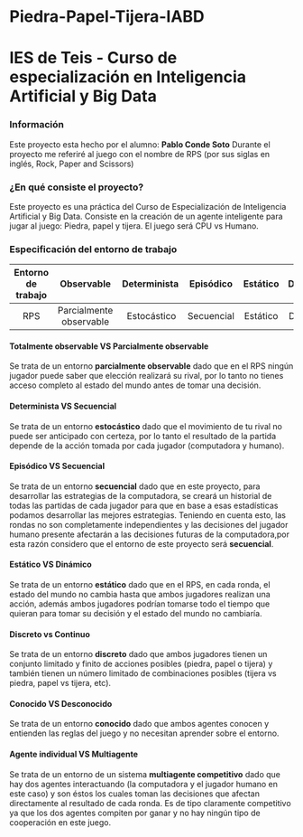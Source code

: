 # Piedra-Papel-Tijera-IABD

IES de Teis - Curso de especialización en Inteligencia Artificial y Big Data
==================================================================================================================

### Información
Este proyecto esta hecho por el alumno: **Pablo Conde Soto**
Durante el proyecto me referiré al juego con el nombre de RPS (por sus siglas en inglés, Rock, Paper and Scissors)

### ¿En qué consiste el proyecto?
Este proyecto es una práctica del Curso de Especialización de Inteligencia Artificial y Big Data.
Consiste en la creación de un agente inteligente para jugar al juego: Piedra, papel y tijera.
El juego será CPU vs Humano.

### Especificación del entorno de trabajo
| Entorno de trabajo | Observable | Determinista | Episódico | Estático | Discreto | Conocido | Agentes |
:---: | :---: | :---: | :---: | :---: | :---: | :---: | :---: |
| RPS | Parcialmente observable | Estocástico | Secuencial | Estático | Discreto | Conocido | Multiagente competitivo |

#### Totalmente observable VS Parcialmente observable
Se trata de un entorno **parcialmente observable** dado que en el RPS ningún jugador puede saber que elección realizará su rival, por lo tanto no tienes acceso completo al estado del mundo antes de tomar una decisión.

#### Determinista VS Secuencial
Se trata de un entorno **estocástico** dado que el movimiento de tu rival no puede ser anticipado con certeza, por lo tanto el resultado de la partida depende de la acción tomada por cada jugador (computadora y humano).

#### Episódico VS Secuencial
Se trata de un entorno **secuencial** dado que en este proyecto, para desarrollar las estrategias de la computadora, se creará un historial de todas las partidas de cada jugador para que en base a esas estadísticas podamos desarrollar las mejores estrategias. Teniendo en cuenta esto, las rondas no son completamente independientes y las decisiones del jugador humano presente afectarán a las decisiones futuras de la computadora,por esta razón considero que el entorno de este proyecto será **secuencial**.

#### Estático VS Dinámico
Se trata de un entorno **estático** dado que en el RPS, en cada ronda, el estado del mundo no cambia hasta que ambos jugadores realizan una acción, además ambos jugadores podrían tomarse todo el tiempo que quieran para tomar su decisión y el estado del mundo no cambiaría.

#### Discreto vs Continuo
Se trata de un entorno **discreto** dado que ambos jugadores tienen un conjunto limitado y finito de acciones posibles (piedra, papel o tijera) y también tienen un número limitado de combinaciones posibles (tijera vs piedra, papel vs tijera, etc).

#### Conocido VS Desconocido
Se trata de un entorno **conocido** dado que ambos agentes conocen y entienden las reglas del juego y no necesitan aprender sobre el entorno.

#### Agente individual VS Multiagente
Se trata de un entorno de un sistema **multiagente competitivo** dado que hay dos agentes interactuando (la computadora y el jugador humano en este caso) y son éstos los cuales toman las decisiones que afectan directamente al resultado de cada ronda. Es de tipo claramente competitivo ya que los dos agentes compiten por ganar y no hay ningún tipo de cooperación en este juego.